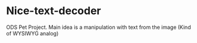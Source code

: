 # Nice-text-decoder
ODS Pet Project. Main idea is a manipulation with text from the image (Kind of WYSIWYG analog)
